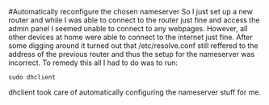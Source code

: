 #Automatically reconfigure the chosen nameserver
So I just set up a new router and while I was able to connect to the router just fine and access the admin panel I seemed unable to connect to any webpages. However, all other devices at home were able to connect to the internet just fine. After some digging around it turned out that /etc/resolve.conf still reffered to the address of the previous router and thus the setup for the nameserver was incorrect. To remedy this all I had to do was to run:

```
sudo dhclient
```

dhclient took care of automatically configuring the nameserver stuff for me.
